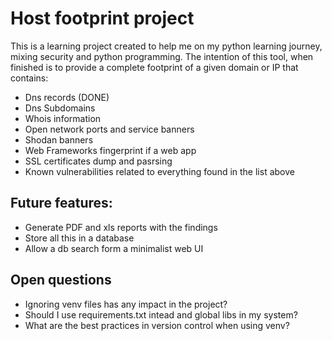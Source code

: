 # Host footprint project

This is a learning project created to help me on my python learning journey, mixing security and python programming. The intention of this tool, when finished is to provide a complete footprint of a given domain or IP that contains:
* Dns records (DONE)
* Dns Subdomains
* Whois information 
* Open network ports and service banners
* Shodan banners
* Web Frameworks fingerprint if a web app
* SSL certificates dump and pasrsing
* Known vulnerabilities related to everything found in the list above

## Future features:
* Generate PDF and xls reports with the findings
* Store all this in a database
* Allow a db search form a minimalist web UI

## Open questions
* Ignoring venv files has any impact in the project? 
* Should I use requirements.txt intead and global libs in my system?
* What are the best practices in version control when using venv?

